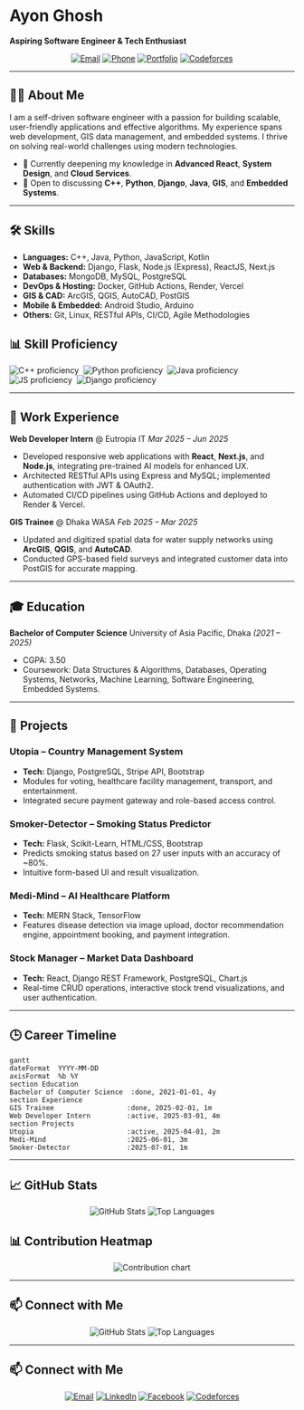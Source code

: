 # Ayon Ghosh

**Aspiring Software Engineer & Tech Enthusiast**

<p align="center">
  <a href="mailto:ayonghosh1114@gmail.com"><img src="https://img.shields.io/badge/Email-ayonghosh1114%40gmail.com-D14836?logo=gmail&logoColor=white&style=for-the-badge" alt="Email"/></a>
  <a href="tel:+8801854328670"><img src="https://img.shields.io/badge/Phone-%2B880%201854328670-25D366?logo=phone&logoColor=white&style=for-the-badge" alt="Phone"/></a>
  <a href="https://ayon7544.github.io" target="_blank"><img src="https://img.shields.io/badge/Portfolio-ayon7544.github.io-4A90E2?logo=github&logoColor=white&style=for-the-badge" alt="Portfolio"/></a>
  <a href="https://codeforces.com/profile/Ayon_Ghosh_02" target="_blank"><img src="https://img.shields.io/badge/Codeforces-Ayon__Ghosh__02-1F8ACB?logo=codeforces&logoColor=white&style=for-the-badge" alt="Codeforces"/></a>
</p>

---

## 👨‍💻 About Me

I am a self-driven software engineer with a passion for building scalable, user-friendly applications and effective algorithms. My experience spans web development, GIS data management, and embedded systems. I thrive on solving real-world challenges using modern technologies.

* 🌱 Currently deepening my knowledge in **Advanced React**, **System Design**, and **Cloud Services**.
* 💬 Open to discussing **C++**, **Python**, **Django**, **Java**, **GIS**, and **Embedded Systems**.

---

## 🛠 Skills

* **Languages:** C++, Java, Python, JavaScript, Kotlin
* **Web & Backend:** Django, Flask, Node.js (Express), ReactJS, Next.js
* **Databases:** MongoDB, MySQL, PostgreSQL
* **DevOps & Hosting:** Docker, GitHub Actions, Render, Vercel
* **GIS & CAD:** ArcGIS, QGIS, AutoCAD, PostGIS
* **Mobile & Embedded:** Android Studio, Arduino
* **Others:** Git, Linux, RESTful APIs, CI/CD, Agile Methodologies

<!-- Skill Proficiency Bars -->

## 📊 Skill Proficiency

<p align="left">
  <img src="https://progress-bar.dev/90/?title=C%2B%2B" alt="C++ proficiency"/>&nbsp;
  <img src="https://progress-bar.dev/85/?title=Python" alt="Python proficiency"/>&nbsp;
  <img src="https://progress-bar.dev/80/?title=Java" alt="Java proficiency"/>&nbsp;
  <img src="https://progress-bar.dev/75/?title=JavaScript" alt="JS proficiency"/>&nbsp;
  <img src="https://progress-bar.dev/70/?title=Django" alt="Django proficiency"/>
</p>

---

## 💼 Work Experience

**Web Developer Intern** @ Eutropia IT
*Mar 2025 – Jun 2025*

* Developed responsive web applications with **React**, **Next.js**, and **Node.js**, integrating pre-trained AI models for enhanced UX.
* Architected RESTful APIs using Express and MySQL; implemented authentication with JWT & OAuth2.
* Automated CI/CD pipelines using GitHub Actions and deployed to Render & Vercel.

**GIS Trainee** @ Dhaka WASA
*Feb 2025 – Mar 2025*

* Updated and digitized spatial data for water supply networks using **ArcGIS**, **QGIS**, and **AutoCAD**.
* Conducted GPS-based field surveys and integrated customer data into PostGIS for accurate mapping.

---

## 🎓 Education

**Bachelor of Computer Science**
University of Asia Pacific, Dhaka  *(2021 – 2025)*

* CGPA: 3.50
* Coursework: Data Structures & Algorithms, Databases, Operating Systems, Networks, Machine Learning, Software Engineering, Embedded Systems.

---

## 🚀 Projects

### Utopia – Country Management System

* **Tech:** Django, PostgreSQL, Stripe API, Bootstrap
* Modules for voting, healthcare facility management, transport, and entertainment.
* Integrated secure payment gateway and role-based access control.

### Smoker-Detector – Smoking Status Predictor

* **Tech:** Flask, Scikit-Learn, HTML/CSS, Bootstrap
* Predicts smoking status based on 27 user inputs with an accuracy of \~80%.
* Intuitive form-based UI and result visualization.

### Medi-Mind – AI Healthcare Platform

* **Tech:** MERN Stack, TensorFlow
* Features disease detection via image upload, doctor recommendation engine, appointment booking, and payment integration.

### Stock Manager – Market Data Dashboard

* **Tech:** React, Django REST Framework, PostgreSQL, Chart.js
* Real-time CRUD operations, interactive stock trend visualizations, and user authentication.

---

## 🕒 Career Timeline

```mermaid
gantt
dateFormat  YYYY-MM-DD
axisFormat  %b %Y
section Education
Bachelor of Computer Science  :done, 2021-01-01, 4y
section Experience
GIS Trainee                  :done, 2025-02-01, 1m
Web Developer Intern         :active, 2025-03-01, 4m
section Projects
Utopia                       :active, 2025-04-01, 2m
Medi-Mind                    :2025-06-01, 3m
Smoker-Detector              :2025-07-01, 1m
```

---

## 📈 GitHub Stats

<p align="center">
  <img src="https://github-readme-stats.vercel.app/api?username=ayon7544&show_icons=true&theme=dark" alt="GitHub Stats" />
  <img src="https://github-readme-stats.vercel.app/api/top-langs?username=ayon7544&layout=compact&theme=dark" alt="Top Languages" />
</p>

## 📊 Contribution Heatmap

<p align="center">
  <img src="https://ghchart.rshah.org/ayon7544" alt="Contribution chart" />
</p>

---

## 📫 Connect with Me

<p align="center">
  <img src="https://github-readme-stats.vercel.app/api?username=ayon7544&show_icons=true&theme=dark" alt="GitHub Stats" />
  <img src="https://github-readme-stats.vercel.app/api/top-langs?username=ayon7544&layout=compact&theme=dark" alt="Top Languages" />
</p>

---

## 📫 Connect with Me

<p align="center">
  <a href="mailto:ayonghosh1114@gmail.com"><img src="https://img.shields.io/badge/Email-D14836?logo=gmail&logoColor=white&style=for-the-badge" alt="Email"/></a>
  <a href="https://linkedin.com/in/ayon-ghosh-128691239" target="_blank"><img src="https://img.shields.io/badge/LinkedIn-0A66C2?logo=linkedin&logoColor=white&style=for-the-badge" alt="LinkedIn"/></a>
  <a href="https://facebook.com/profile.php?id=100068441205320" target="_blank"><img src="https://img.shields.io/badge/Facebook-1877F2?logo=facebook&logoColor=white&style=for-the-badge" alt="Facebook"/></a>
  <a href="https://codeforces.com/profile/ayon_ghosh_02" target="_blank"><img src="https://img.shields.io/badge/Codeforces-1F8ACB?logo=codeforces&logoColor=white&style=for-the-badge" alt="Codeforces"/></a>
</p>
